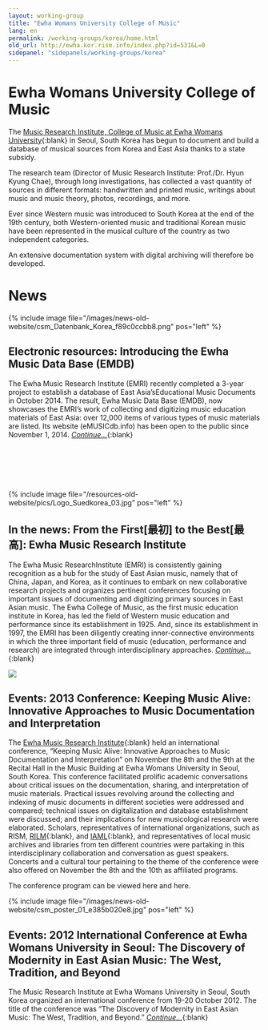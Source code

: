 ```yaml
---
layout: working-group
title: "Ewha Womans University College of Music"
lang: en
permalink: /working-groups/korea/home.html
old_url: http://ewha.kor.rism.info/index.php?id=531&L=0
sidepanel: "sidepanels/working-groups/korea"
---
```


# Ewha Womans University College of Music

The [Music Research Institute, College of Music at Ewha Womans University](http://my.ewha.ac.kr/musicieen/){:blank} in Seoul, South Korea has begun to document and build a database of musical sources from Korea and East Asia thanks to a state subsidy.

The research team (Director of Music Research Institute: Prof./Dr. Hyun Kyung Chae), through long investigations, has collected a vast quantity of sources in different formats: handwritten and printed music, writings about music and music theory, photos, recordings, and more.

Ever since Western music was introduced to South Korea at the end of the 19th century, both Western-oriented music and traditional Korean music have been represented in the musical culture of the country as two independent categories.

An extensive documentation system with digital archiving will therefore be developed.

# News

{% include image file="/images/news-old-website/csm_Datenbank_Korea_f89c0ccbb8.png" pos="left" %}

## Electronic resources: Introducing the Ewha Music Data Base (EMDB)

The Ewha Music Research Institute (EMRI) recently completed a 3-year project to establish a database of East Asia’sEducational Music Documents in October 2014. The result, Ewha Music Data Base (EMDB), now showcases the EMRI’s work of collecting and digitizing music education materials of East Asia: over 12,000 items of various types of music materials are listed. Its website (eMUSICdb.info) has been open to the public since November 1, 2014. [_Continue..._](/electronic_resources/2015/04/14/introducing-the-ewha-music-data-base-emdb.html){:blank}  
\
\
\
\
\
\
{% include image file="/resources-old-website/pics/Logo_Suedkorea_03.jpg" pos="left" %}

## In the news: From the First[最初] to the Best[最高]: Ewha Music Research Institute

The Ewha Music ResearchInstitute (EMRI) is consistently gaining recognition as a hub for the study of East Asian music, namely that of China, Japan, and Korea, as it continues to embark on new collaborative research projects and organizes pertinent conferences focusing on important issues of documenting and digitizing primary sources in East Asian music. The Ewha College of Music, as the first music education institute in Korea, has led the field of Western music education and performance since its establishment in 1925. And, since its establishment in 1997, the EMRI has been diligently creating inner-connective environments in which the three important field of music (education, performance and research) are integrated through interdisciplinary approaches. [_Continue..._](/in_the_news/2015/03/12/from-the-first-to-the-best-ewha-music.html){:blank}  

 ![](/resources-old-website/workgroups-images/csm_Conference_program_01_2c0a870fa2.jpg)

## Events: 2013 Conference: Keeping Music Alive: Innovative Approaches to Music Documentation and Interpretation

The [Ewha Music Research Institute](http://my.ewha.ac.kr/musicie/){:blank} held an international conference, “Keeping Music Alive: Innovative Approaches to Music Documentation and Interpretation” on November the 8th and the 9th at the Recital Hall in the Music Building at Ewha Womans University in Seoul, South Korea. This conference facilitated prolific academic conversations about critical issues on the documentation, sharing, and interpretation of music materials. Practical issues revolving around the collecting and indexing of music documents in different societies were addressed and compared; technical issues on digitalization and database establishment were discussed; and their implications for new musicological research were elaborated. Scholars, representatives of international organizations, such as RISM, [RILM](http://rilm.org/){:blank}, and [IAML](http://www.iaml.info/){:blank}, and representatives of local music archives and libraries from ten different countries were partaking in this interdisciplinary collaboration and conversation as guest speakers. Concerts and a cultural tour pertaining to the theme of the conference were also offered on November the 8th and the 10th as affiliated programs.

The conference program can be viewed here and here.


{% include image file="/images/news-old-website/csm_poster_01_e385b020e8.jpg" pos="left" %}

## Events: 2012 International Conference at Ewha Womans University in Seoul: The Discovery of Modernity in East Asian Music: The West, Tradition, and Beyond

The Music Research Institute at Ewha Womans University in Seoul, South Korea organized an international conference from 19-20 October 2012. The title of the conference was “The Discovery of Modernity in East Asian Music: The West, Tradition, and Beyond.” [_Continue..._](/events/2013/01/24/2012-international-conference-at-ewha-womans.html){:blank}  
